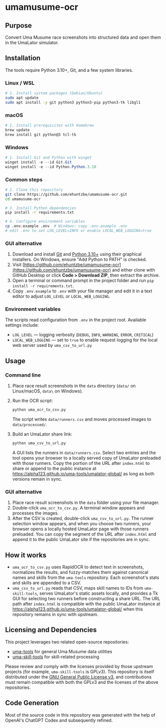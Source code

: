 # umamusume-ocr

## Purpose

Convert Uma Musume race screenshots into structured data and open them in the UmaLator simulator.

## Installation
 
The tools require Python 3.10+, Git, and a few system libraries.

### Linux / WSL

```bash
# 1. Install system packages (Debian/Ubuntu)
sudo apt update
sudo apt install -y git python3 python3-pip python3-tk libgl1
```

### macOS

```bash
# 1. Install prerequisites with Homebrew
brew update
brew install git python@3 tcl-tk
```

### Windows

```powershell
# 1. Install Git and Python with winget
winget install -e --id Git.Git
winget install -e --id Python.Python.3.10
```

### Common steps

```bash
# 2. Clone this repository
git clone https://github.com/ehuntzbe/umamusume-ocr.git
cd umamusume-ocr

# 3. Install Python dependencies
pip install -r requirements.txt

# 4. Configure environment variables
cp .env.example .env  # Windows: copy .env.example .env
# edit .env to set LOG_LEVEL=INFO or enable LOCAL_WEB_LOGGING=true
```

### GUI alternative

1. Download and install [Git](https://git-scm.com/downloads) and [Python 3.10+](https://www.python.org/downloads/) using their graphical installers. On Windows, ensure "Add Python to PATH" is checked.
2. Visit [https://github.com/ehuntzbe/umamusume-ocr](https://github.com/ehuntzbe/umamusume-ocr) and either clone with GitHub Desktop or click **Code > Download ZIP**, then extract the archive.
3. Open a terminal or command prompt in the project folder and run `pip install -r requirements.txt`.
4. Copy `.env.example` to `.env` with your file manager and edit it in a text editor to adjust `LOG_LEVEL` or `LOCAL_WEB_LOGGING`.

### Environment variables

The scripts read configuration from `.env` in the project root. Available settings include:

- `LOG_LEVEL` — logging verbosity (`DEBUG`, `INFO`, `WARNING`, `ERROR`, `CRITICAL`)
- `LOCAL_WEB_LOGGING` — set to `true` to enable request logging for the local web server used by `uma_csv_to_url.py`

## Usage

### Command line

1. Place race result screenshots in the `data` directory (`data/` on Linux/macOS, `data\` on Windows).
2. Run the OCR script:

   ```bash
   python uma_ocr_to_csv.py
   ```

   The script writes `data/runners.csv` and moves processed images to `data/processed/`.
3. Build an UmaLator share link:

   ```bash
   python uma_csv_to_url.py
   ```

    A GUI lists the runners in `data/runners.csv`. Select two entries and the tool opens your browser to a locally served copy of UmaLator preloaded with those runners. Copy the portion of the URL after `index.html` to share or append to the public instance at https://alpha123.github.io/uma-tools/umalator-global/ as long as both versions remain in sync.

### GUI alternative

1. Place race result screenshots in the `data` folder using your file manager.
2. Double-click `uma_ocr_to_csv.py`. A terminal window appears and processes the images.
3. After the CSV is created, double-click `uma_csv_to_url.py`. The runner selection window appears, and when you choose two runners, your browser opens a locally hosted UmaLator page with those runners preloaded. You can copy the segment of the URL after `index.html` and append it to the public UmaLator site if the repositories are in sync.

## How it works

- `uma_ocr_to_csv.py` uses RapidOCR to detect text in screenshots, normalizes the results, and fuzzy-matches them against canonical names and skills from the `uma-tools` repository. Each screenshot's stats and skills are appended to a CSV.
- `uma_csv_to_url.py` reads that CSV, maps skill names to IDs from `uma-skill-tools`, serves UmaLator's static assets locally, and provides a Tk GUI for selecting two runners before constructing a share URL. The URL path after `index.html` is compatible with the public UmaLator instance at https://alpha123.github.io/uma-tools/umalator-global/ when this repository remains in sync with upstream.

## Licensing and Dependencies

This project leverages two related open-source repositories:

- [uma-tools](https://github.com/alpha123/uma-tools) for general Uma Musume data utilities
- [uma-skill-tools](https://github.com/alpha123/uma-skill-tools) for skill-related processing

Please review and comply with the licenses provided by those upstream projects (for example, `uma-skill-tools` is GPLv3). This repository is itself distributed under the [GNU General Public License v3](LICENSE), and contributions must remain compatible with both the GPLv3 and the licenses of the above repositories.

## Code Generation

Most of the source code in this repository was generated with the help of OpenAI's ChatGPT Codex and subsequently refined.
